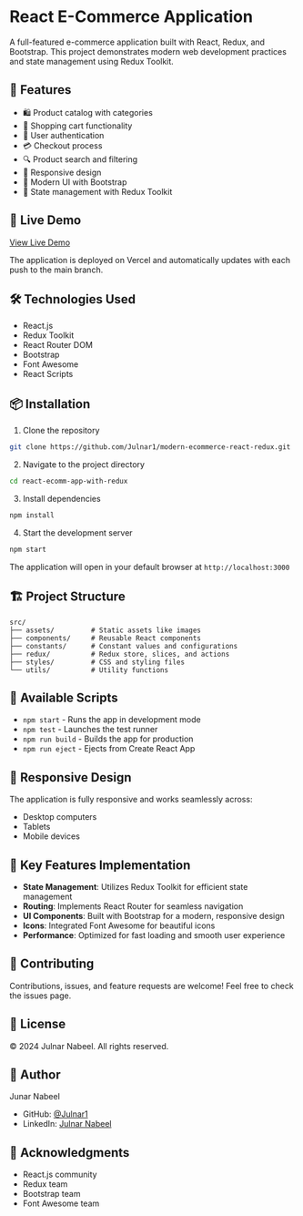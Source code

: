 # React E-Commerce Application

A full-featured e-commerce application built with React, Redux, and Bootstrap. This project demonstrates modern web development practices and state management using Redux Toolkit.

## 🌟 Features

- 🛍️ Product catalog with categories
- 🛒 Shopping cart functionality
- 👤 User authentication
- 💳 Checkout process
- 🔍 Product search and filtering
- 📱 Responsive design
- 🎨 Modern UI with Bootstrap
- 🔄 State management with Redux Toolkit

## 🚀 Live Demo

[View Live Demo](https://modern-ecommerce-react-redux.vercel.app/)

The application is deployed on Vercel and automatically updates with each push to the main branch.

## 🛠️ Technologies Used

- React.js
- Redux Toolkit
- React Router DOM
- Bootstrap
- Font Awesome
- React Scripts

## 📦 Installation

1. Clone the repository
```bash
git clone https://github.com/Julnar1/modern-ecommerce-react-redux.git
```

2. Navigate to the project directory
```bash
cd react-ecomm-app-with-redux
```

3. Install dependencies
```bash
npm install
```

4. Start the development server
```bash
npm start
```

The application will open in your default browser at `http://localhost:3000`

## 🏗️ Project Structure

```
src/
├── assets/         # Static assets like images
├── components/     # Reusable React components
├── constants/      # Constant values and configurations
├── redux/          # Redux store, slices, and actions
├── styles/         # CSS and styling files
└── utils/          # Utility functions
```

## 🔧 Available Scripts

- `npm start` - Runs the app in development mode
- `npm test` - Launches the test runner
- `npm run build` - Builds the app for production
- `npm run eject` - Ejects from Create React App

## 📱 Responsive Design

The application is fully responsive and works seamlessly across:
- Desktop computers
- Tablets
- Mobile devices

## 🎯 Key Features Implementation

- **State Management**: Utilizes Redux Toolkit for efficient state management
- **Routing**: Implements React Router for seamless navigation
- **UI Components**: Built with Bootstrap for a modern, responsive design
- **Icons**: Integrated Font Awesome for beautiful icons
- **Performance**: Optimized for fast loading and smooth user experience

## 🤝 Contributing

Contributions, issues, and feature requests are welcome! Feel free to check the issues page.

## 📝 License

© 2024 Julnar Nabeel. All rights reserved.

## 👤 Author

Junar Nabeel
- GitHub: [@Julnar1](https://github.com/Julnar1)
- LinkedIn: [Julnar Nabeel](https://www.linkedin.com/in/julnar-nabeel/)

## 🙏 Acknowledgments

- React.js community
- Redux team
- Bootstrap team
- Font Awesome team
